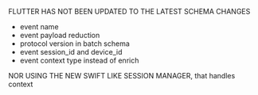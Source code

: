 FLUTTER HAS NOT BEEN UPDATED TO THE LATEST SCHEMA CHANGES
 - event name
 - event payload reduction
 - protocol version in batch schema
 - event session_id and device_id
 - event context type instead of enrich

NOR USING THE NEW SWIFT LIKE SESSION MANAGER, that handles context
